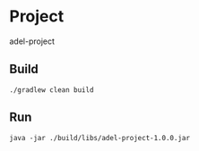 # Project
adel-project
## Build
```shell
./gradlew clean build
```
## Run
```shell
java -jar ./build/libs/adel-project-1.0.0.jar
```
